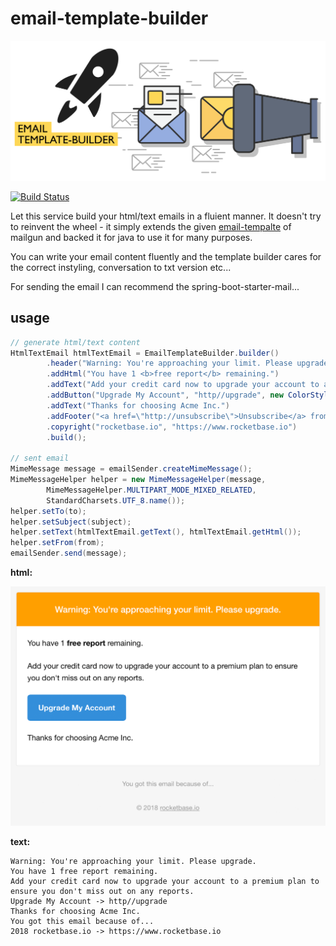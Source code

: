 

# email-template-builder

![logo](assets/logo.svg)

[![Build Status](https://travis-ci.org/rocketbase-io/email-template-builder.svg?branch=master)](https://travis-ci.org/rocketbase-io/email-template-builder)

Let this service build your html/text emails in a fluient manner. It doesn't try to reinvent the wheel - it simply extends the given [email-tempalte](https://github.com/mailgun/transactional-email-templates) of mailgun and backed it for java to use it for many purposes.

You can write your email content fluently and the template builder cares for the correct instyling, conversation to txt version etc...

For sending the email I can recommend the spring-boot-starter-mail...

## usage

```java
// generate html/text content
HtmlTextEmail htmlTextEmail = EmailTemplateBuilder.builder()
        .header("Warning: You're approaching your limit. Please upgrade.", new ColorStyle("ffffff", "ff9f00"))
        .addHtml("You have 1 <b>free report</b> remaining.")
        .addText("Add your credit card now to upgrade your account to a premium plan to ensure you don't miss out on any reports.")
        .addButton("Upgrade My Account", "http//upgrade", new ColorStyle("ffffff", "348eda"))
        .addText("Thanks for choosing Acme Inc.")
        .addFooter("<a href=\"http://unsubscribe\">Unsubscribe</a> from these alerts.", false)
        .copyright("rocketbase.io", "https://www.rocketbase.io")
        .build();

// sent email
MimeMessage message = emailSender.createMimeMessage();
MimeMessageHelper helper = new MimeMessageHelper(message,
        MimeMessageHelper.MULTIPART_MODE_MIXED_RELATED,
        StandardCharsets.UTF_8.name());
helper.setTo(to);
helper.setSubject(subject);
helper.setText(htmlTextEmail.getText(), htmlTextEmail.getHtml());
helper.setFrom(from);
emailSender.send(message);

```

**html:**

![sample](assets/mail-sample.png)

**text:**

```
Warning: You're approaching your limit. Please upgrade.
You have 1 free report remaining.
Add your credit card now to upgrade your account to a premium plan to ensure you don't miss out on any reports.
Upgrade My Account -> http//upgrade
Thanks for choosing Acme Inc.
You got this email because of...
2018 rocketbase.io -> https://www.rocketbase.io
```

